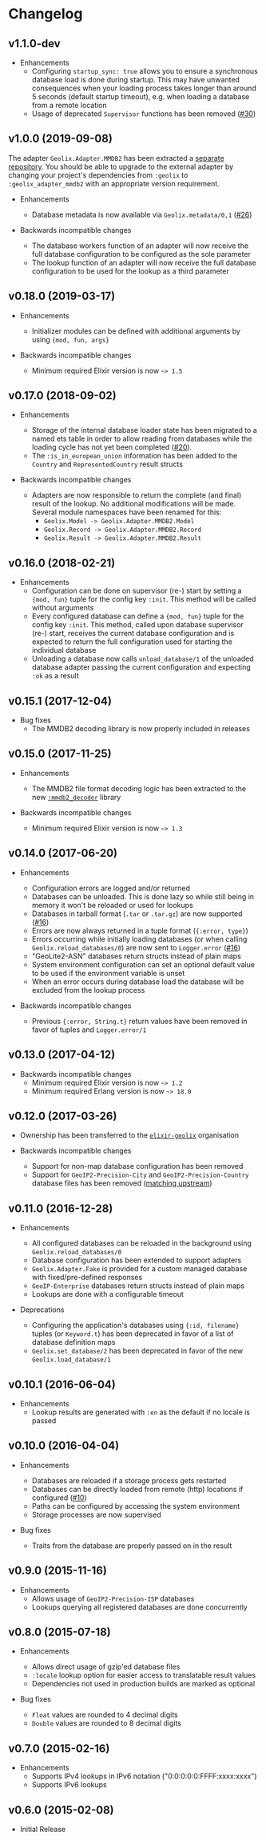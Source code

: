 # Changelog

## v1.1.0-dev

- Enhancements
    - Configuring `startup_sync: true` allows you to ensure a synchronous database load is done during startup. This may have unwanted consequences when your loading process takes longer than around 5 seconds (default startup timeout), e.g. when loading a database from a remote location
    - Usage of deprecated `Supervisor` functions has been removed ([#30](https://github.com/elixir-geolix/geolix/pull/30))

## v1.0.0 (2019-09-08)

The adapter `Geolix.Adapter.MMDB2` has been extracted a [separate repository](https://github.com/elixir-geolix/adapter_mmdb2). You should be able to upgrade to the external adapter by changing your project's dependencies from `:geolix` to `:geolix_adapter_mmdb2` with an appropriate version requirement.

- Enhancements
    - Database metadata is now available via `Geolix.metadata/0,1` ([#26](https://github.com/elixir-geolix/geolix/pull/26))

- Backwards incompatible changes
    - The database workers function of an adapter will now receive the full database configuration to be configured as the sole parameter
    - The lookup function of an adapter will now receive the full database configuration to be used for the lookup as a third parameter

## v0.18.0 (2019-03-17)

- Enhancements
    - Initializer modules can be defined with additional arguments by using `{mod, fun, args}`

- Backwards incompatible changes
    - Minimum required Elixir version is now `~> 1.5`

## v0.17.0 (2018-09-02)

- Enhancements
    - Storage of the internal database loader state has been migrated to a named ets table in order to allow reading from databases while the loading cycle has not yet been completed ([#20](https://github.com/elixir-geolix/geolix/issues/20)).
    - The `:is_in_european_union` information has been added to the `Country` and `RepresentedCountry` result structs

- Backwards incompatible changes
    - Adapters are now responsible to return the complete (and final) result of the lookup. No additional modifications will be made. Several module namespaces have been renamed for this:
        - `Geolix.Model -> Geolix.Adapter.MMDB2.Model`
        - `Geolix.Record -> Geolix.Adapter.MMDB2.Record`
        - `Geolix.Result -> Geolix.Adapter.MMDB2.Result`

## v0.16.0 (2018-02-21)

- Enhancements
    - Configuration can be done on supervisor (re-) start by setting a `{mod, fun}` tuple for the config key `:init`. This method will be called without arguments
    - Every configured database can define a `{mod, fun}` tuple for the config key `:init`. This method, called upon database supervisor (re-) start, receives the current database configuration and is expected to return the full configuration used for starting the individual database
    - Unloading a database now calls `unload_database/1` of the unloaded database adapter passing the current configuration and expecting `:ok` as a result

## v0.15.1 (2017-12-04)

- Bug fixes
    - The MMDB2 decoding library is now properly included in releases

## v0.15.0 (2017-11-25)

- Enhancements
    - The MMDB2 file format decoding logic has been extracted to the new [`:mmdb2_decoder`](https://github.com/elixir-geolix/mmdb2_decoder) library

- Backwards incompatible changes
    - Minimum required Elixir version is now `~> 1.3`

## v0.14.0 (2017-06-20)

- Enhancements
    - Configuration errors are logged and/or returned
    - Databases can be unloaded. This is done lazy so while still being in memory it won't be reloaded or used for lookups
    - Databases in tarball format (`.tar` or `.tar.gz`) are now supported ([#16](https://github.com/elixir-geolix/geolix/issues/16))
    - Errors are now always returned in a tuple format (`{:error, type}`)
    - Errors occurring while initially loading databases (or when calling `Geolix.reload_databases/0`) are now sent to `Logger.error` ([#16](https://github.com/elixir-geolix/geolix/issues/16))
    - "GeoLite2-ASN" databases return structs instead of plain maps
    - System environment configuration can set an optional default value to be used if the environment variable is unset
    - When an error occurs during database load the database will be excluded from the lookup process

- Backwards incompatible changes
    - Previous `{:error, String.t}` return values have been removed in favor  of tuples and `Logger.error/1`

## v0.13.0 (2017-04-12)

- Backwards incompatible changes
    - Minimum required Elixir version is now `~> 1.2`
    - Minimum required Erlang version is now `~> 18.0`

## v0.12.0 (2017-03-26)

- Ownership has been transferred to the [`elixir-geolix`](https://github.com/elixir-geolix) organisation

- Backwards incompatible changes
    - Support for non-map database configuration has been removed
    - Support for `GeoIP2-Precision-City` and `GeoIP2-Precision-Country` database files has been removed ([matching upstream](https://github.com/maxmind/MaxMind-DB/commit/8c69730696fbc3c839d04ff9a668a3c209390d7d))

## v0.11.0 (2016-12-28)

- Enhancements
    - All configured databases can be reloaded in the background using `Geolix.reload_databases/0`
    - Database configuration has been extended to support adapters
    - `Geolix.Adapter.Fake` is provided for a custom managed database with fixed/pre-defined responses
    - `GeoIP-Enterprise` databases return structs instead of plain maps
    - Lookups are done with a configurable timeout

- Deprecations
    - Configuring the application's databases using `{:id, filename}` tuples (or `Keyword.t`) has been deprecated in favor of a list of database definition maps
    - `Geolix.set_database/2` has been deprecated in favor of the new `Geolix.load_database/1`

## v0.10.1 (2016-06-04)

- Enhancements
    - Lookup results are generated with `:en` as the default if no locale is passed

## v0.10.0 (2016-04-04)

- Enhancements
    - Databases are reloaded if a storage process gets restarted
    - Databases can be directly loaded from remote (http) locations if configured ([#10](https://github.com/elixir-geolix/geolix/pull/10))
    - Paths can be configured by accessing the system environment
    - Storage processes are now supervised

- Bug fixes
    - Traits from the database are properly passed on in the result

## v0.9.0 (2015-11-16)

- Enhancements
    - Allows usage of `GeoIP2-Precision-ISP` databases
    - Lookups querying all registered databases are done concurrently

## v0.8.0 (2015-07-18)

- Enhancements
    - Allows direct usage of gzip'ed database files
    - `:locale` lookup option for easier access to translatable result values
    - Dependencies not used in production builds are marked as optional

- Bug fixes
    - `Float` values are rounded to 4 decimal digits
    - `Double` values are rounded to 8 decimal digits

## v0.7.0 (2015-02-16)

- Enhancements
    - Supports IPv4 lookups in IPv6 notation ("0:0:0:0:0:FFFF:xxxx:xxxx")
    - Supports IPv6 lookups

## v0.6.0 (2015-02-08)

- Initial Release
